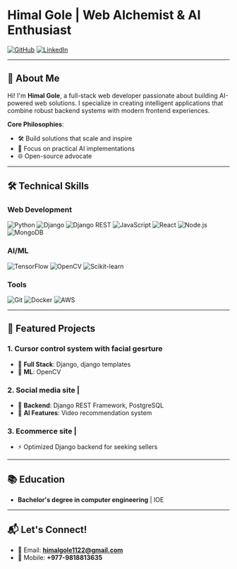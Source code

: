 # Himal Gole | Web Alchemist & AI Enthusiast

[![GitHub](https://img.shields.io/github/followers/username?style=social)](https://github.com/himalgole)
[![LinkedIn](https://img.shields.io/badge/LinkedIn-Connect-blue)](https://www.linkedin.com/in/himal-gole-b02182244/)


---

## 👋 About Me
Hi! I'm **Himal Gole**, a full-stack web developer passionate about building AI-powered web solutions. I specialize in creating intelligent applications that combine robust backend systems with modern frontend experiences.

**Core Philosophies**:
- 🛠️ Build solutions that scale and inspire
- 🤖 Focus on practical AI implementations
- 🌐 Open-source advocate

---

## 🛠 Technical Skills

### **Web Development**
![Python](https://img.shields.io/badge/-Python-3776AB?logo=python&logoColor=white)
![Django](https://img.shields.io/badge/-Django-092E20?logo=django&logoColor=white)
![Django REST](https://img.shields.io/badge/-Django%20REST-FF1709?logo=django&logoColor=white)
![JavaScript](https://img.shields.io/badge/-JavaScript-F7DF1E?logo=javascript&logoColor=black)
![React](https://img.shields.io/badge/-React-61DAFB?logo=react&logoColor=black)
![Node.js](https://img.shields.io/badge/-Node.js-339933?logo=node.js&logoColor=white)
![MongoDB](https://img.shields.io/badge/-MongoDB-47A248?logo=mongodb&logoColor=white)

### **AI/ML**
![TensorFlow](https://img.shields.io/badge/-TensorFlow-FF6F00?logo=tensorflow&logoColor=white)
![OpenCV](https://img.shields.io/badge/-OpenCV-5C3EE8?logo=opencv&logoColor=white)
![Scikit-learn](https://img.shields.io/badge/-Scikit--learn-F7931E?logo=scikit-learn&logoColor=white)

### **Tools**
![Git](https://img.shields.io/badge/-Git-F05032?logo=git&logoColor=white)
![Docker](https://img.shields.io/badge/-Docker-2496ED?logo=docker&logoColor=white)
![AWS](https://img.shields.io/badge/-AWS-232F3E?logo=amazon-aws&logoColor=white)

---

## 🚀 Featured Projects

### 1. **Cursor control system with facial gesrture** 
- 🛒 **Full Stack**: Django, django templates
- 🤖 **ML**: OpenCV

### 2. **Social media site** | 
- 🏥 **Backend**: Django REST Framework, PostgreSQL
- 🤖 **AI Features**: Video recommendation system

### 3. **Ecommerce site** | 
- ⚡ Optimized Django backend for seeking sellers

---

## 📚 Education
- **Bachelor's degree in computer engineering** | IOE

---

## 📬 Let's Connect!
- 💌 Email: **himalgole1122@gmail.com**
- 📱 Mobile: **+977-9818813635**
